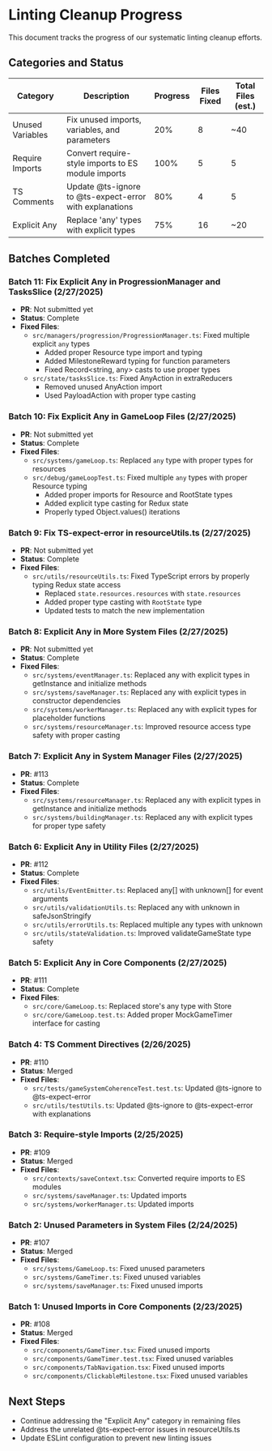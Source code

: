 # Linting Cleanup Progress

This document tracks the progress of our systematic linting cleanup efforts.

## Categories and Status

| Category | Description | Progress | Files Fixed | Total Files (est.) |
|---------|-------------|----------|------------|-------------------|
| Unused Variables | Fix unused imports, variables, and parameters | 20% | 8 | ~40 |
| Require Imports | Convert require-style imports to ES module imports | 100% | 5 | 5 |
| TS Comments | Update @ts-ignore to @ts-expect-error with explanations | 80% | 4 | 5 |
| Explicit Any | Replace 'any' types with explicit types | 75% | 16 | ~20 |

## Batches Completed

### Batch 11: Fix Explicit Any in ProgressionManager and TasksSlice (2/27/2025)
- **PR**: Not submitted yet
- **Status**: Complete
- **Fixed Files**:
  - `src/managers/progression/ProgressionManager.ts`: Fixed multiple explicit `any` types
    - Added proper Resource type import and typing
    - Added MilestoneReward typing for function parameters
    - Fixed Record<string, any> casts to use proper types
  - `src/state/tasksSlice.ts`: Fixed AnyAction in extraReducers
    - Removed unused AnyAction import
    - Used PayloadAction with proper type casting

### Batch 10: Fix Explicit Any in GameLoop Files (2/27/2025)
- **PR**: Not submitted yet
- **Status**: Complete
- **Fixed Files**:
  - `src/systems/gameLoop.ts`: Replaced `any` type with proper types for resources
  - `src/debug/gameLoopTest.ts`: Fixed multiple `any` types with proper Resource typing
    - Added proper imports for Resource and RootState types
    - Added explicit type casting for Redux state
    - Properly typed Object.values() iterations

### Batch 9: Fix TS-expect-error in resourceUtils.ts (2/27/2025)
- **PR**: Not submitted yet
- **Status**: Complete
- **Fixed Files**:
  - `src/utils/resourceUtils.ts`: Fixed TypeScript errors by properly typing Redux state access
    - Replaced `state.resources.resources` with `state.resources`
    - Added proper type casting with `RootState` type
    - Updated tests to match the new implementation

### Batch 8: Explicit Any in More System Files (2/27/2025)
- **PR**: Not submitted yet
- **Status**: Complete
- **Fixed Files**:
  - `src/systems/eventManager.ts`: Replaced any with explicit types in getInstance and initialize methods
  - `src/systems/saveManager.ts`: Replaced any with explicit types in constructor dependencies
  - `src/systems/workerManager.ts`: Replaced any with explicit types for placeholder functions
  - `src/systems/resourceManager.ts`: Improved resource access type safety with proper casting

### Batch 7: Explicit Any in System Manager Files (2/27/2025)
- **PR**: #113
- **Status**: Complete
- **Fixed Files**:
  - `src/systems/resourceManager.ts`: Replaced any with explicit types in getInstance and initialize methods
  - `src/systems/buildingManager.ts`: Replaced any with explicit types for proper type safety

### Batch 6: Explicit Any in Utility Files (2/27/2025)
- **PR**: #112
- **Status**: Complete
- **Fixed Files**:
  - `src/utils/EventEmitter.ts`: Replaced any[] with unknown[] for event arguments
  - `src/utils/validationUtils.ts`: Replaced any with unknown in safeJsonStringify
  - `src/utils/errorUtils.ts`: Replaced multiple any types with unknown 
  - `src/utils/stateValidation.ts`: Improved validateGameState type safety

### Batch 5: Explicit Any in Core Components (2/27/2025)
- **PR**: #111
- **Status**: Complete
- **Fixed Files**:
  - `src/core/GameLoop.ts`: Replaced store's any type with Store<RootState>
  - `src/core/GameLoop.test.ts`: Added proper MockGameTimer interface for casting

### Batch 4: TS Comment Directives (2/26/2025)
- **PR**: #110
- **Status**: Merged
- **Fixed Files**:
  - `src/tests/gameSystemCoherenceTest.test.ts`: Updated @ts-ignore to @ts-expect-error
  - `src/utils/testUtils.ts`: Updated @ts-ignore to @ts-expect-error with explanations

### Batch 3: Require-style Imports (2/25/2025)
- **PR**: #109
- **Status**: Merged
- **Fixed Files**:
  - `src/contexts/saveContext.tsx`: Converted require imports to ES modules
  - `src/systems/saveManager.ts`: Updated imports
  - `src/systems/workerManager.ts`: Updated imports

### Batch 2: Unused Parameters in System Files (2/24/2025)
- **PR**: #107
- **Status**: Merged
- **Fixed Files**:
  - `src/systems/GameLoop.ts`: Fixed unused parameters
  - `src/systems/GameTimer.ts`: Fixed unused variables
  - `src/systems/saveManager.ts`: Fixed unused imports

### Batch 1: Unused Imports in Core Components (2/23/2025)
- **PR**: #108
- **Status**: Merged
- **Fixed Files**:
  - `src/components/GameTimer.tsx`: Fixed unused imports
  - `src/components/GameTimer.test.tsx`: Fixed unused variables
  - `src/components/TabNavigation.tsx`: Fixed unused imports
  - `src/components/ClickableMilestone.tsx`: Fixed unused variables

## Next Steps

- Continue addressing the "Explicit Any" category in remaining files
- Address the unrelated @ts-expect-error issues in resourceUtils.ts
- Update ESLint configuration to prevent new linting issues